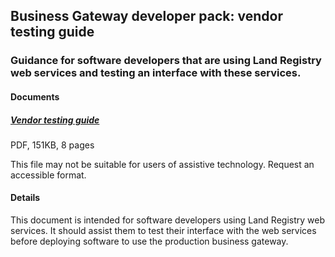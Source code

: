 ## Business Gateway developer pack: vendor testing guide

### Guidance for software developers that are using Land Registry web services and testing an interface with these services.
#### Documents
##### [Vendor testing guide](../../pdfs/integrate/business-gateway-vendor-test-guide.pdf)
PDF, 151KB, 8 pages

This file may not be suitable for users of assistive technology. Request an accessible format.

#### Details
This document is intended for software developers using Land Registry web services. It should assist them to test their interface with the web services before deploying software to use the production business gateway.